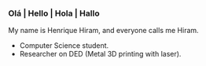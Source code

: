 ### Olá | Hello | Hola | Hallo

My name is Henrique Hiram, and everyone calls me Hiram.

- Computer Science student.
- Researcher on DED (Metal 3D printing with laser).

<!--img width="400px" src="https://github-readme-stats.vercel.app/api/top-langs/?username=henriquenunez&hide=html&layout=compact&theme=buefy" /-->

<!--
**henriquenunez/henriquenunez** is a ✨ _special_ ✨ repository because its `README.md` (this file) appears on your GitHub profile.

Here are some ideas to get you started:

- 🔭 I’m currently working on ...
- 🌱 I’m currently learning ...
- 👯 I’m looking to collaborate on ...
- 🤔 I’m looking for help with ...
- 💬 Ask me about ...
- 📫 How to reach me: ...
- 😄 Pronouns: ...
- ⚡ Fun fact: ...
-->
